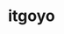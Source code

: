 ---
title: itgoyo
github: https://github.com/itgoyo
mode: dark
transition: 1s
score: 74.3
archetype:
- Little Bit of Everything
---
